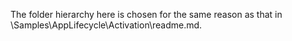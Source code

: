 The folder hierarchy here is chosen for the same reason as that in <root>\Samples\AppLifecycle\Activation\readme.md.
